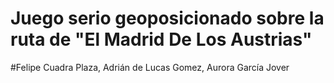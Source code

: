 # Juego serio geoposicionado sobre la ruta de "El Madrid De Los Austrias"
#Felipe Cuadra Plaza, Adrián de Lucas Gomez, Aurora García Jover
